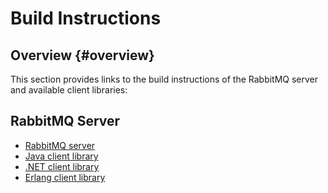 <!--
Copyright (c) 2005-2023 Broadcom. All Rights Reserved. The term "Broadcom" refers to Broadcom Inc. and/or its subsidiaries.

All rights reserved. This program and the accompanying materials
are made available under the terms of the under the Apache License,
Version 2.0 (the "License”); you may not use this file except in compliance
with the License. You may obtain a copy of the License at

https://www.apache.org/licenses/LICENSE-2.0

Unless required by applicable law or agreed to in writing, software
distributed under the License is distributed on an "AS IS" BASIS,
WITHOUT WARRANTIES OR CONDITIONS OF ANY KIND, either express or implied.
See the License for the specific language governing permissions and
limitations under the License.
-->

# Build Instructions

## Overview {#overview}

This section provides links to the build instructions
of the RabbitMQ server and available client libraries:

## RabbitMQ Server

 * [RabbitMQ server](./build-server)
 * [Java client library](./build-java-client)
 * [.NET client library](./build-dotnet-client)
 * [Erlang client library](./build-erlang-client)
